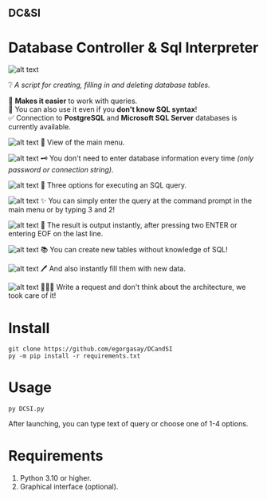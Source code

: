 ## DC&SI
# Database Controller &amp; Sql Interpreter
![alt text](https://i.imgur.com/aRevhdh.png)

❔ _A script for creating, filling in and deleting database tables._

📔 **Makes it easier** to work with queries.  
🤩 You can also use it even if you **don't know SQL syntax**!  
✅ Connection to **PostgreSQL** and **Microsoft SQL Server** databases is currently available.  

![alt text](https://i.imgur.com/0W5Vrfk.png)
🌄 View of the main menu.

![alt text](https://i.imgur.com/nXcdGrc.png)
🗝 You don't need to enter database information every time _(only password or connection string)_.

![alt text](https://i.imgur.com/ogvxSpa.png)
🚀 Three options for executing an SQL query.

![alt text](https://i.imgur.com/ep1gmPu.png)
✨ You can simply enter the query at the command prompt in the main menu or by typing 3 and 2!

![alt text](https://i.imgur.com/j6NUSVI.png)
💫 The result is output instantly, after pressing two ENTER or entering EOF on the last line.

![alt text](https://i.imgur.com/4JalzSH.png)
📚 You can create new tables without knowledge of SQL!

![alt text](https://i.imgur.com/cOKvErj.png)
🖊 And also instantly fill them with new data.

![alt text](https://i.imgur.com/K28Gwr8.png)
👨🏻‍💻 Write a request and don't think about the architecture, we took care of it!

# Install
```
git clone https://github.com/egorgasay/DCandSI
py -m pip install -r requirements.txt
```
# Usage
```
py DCSI.py 
```
After launching, you can type text of query or choose one of 1-4 options.

# Requirements
1. Python 3.10 or higher.
2. Graphical interface (optional).
